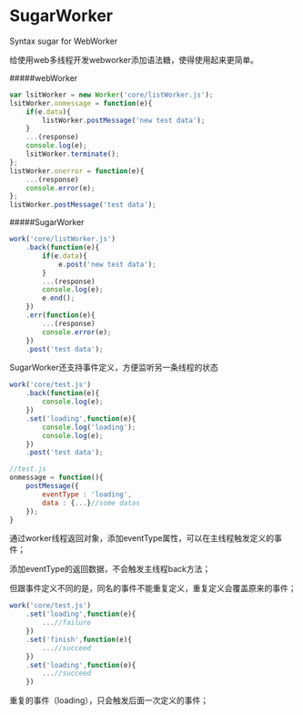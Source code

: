 # SugarWorker
Syntax sugar for WebWorker

给使用web多线程开发webworker添加语法糖，使得使用起来更简单。

#####webWorker
```javascript
var lsitWorker = new Worker('core/listWorker.js');
lsitWorker.onmessage = function(e){
	if(e.data){
		listWorker.postMessage('new test data');
	}
	...(response)
	console.log(e);
	lsitWorker.terminate();
};
listWorker.onerror = function(e){
	...(response)
	console.error(e);
};
listWorker.postMessage('test data');
```

#####SugarWorker
```javascript
work('core/listWorker.js')
	.back(function(e){
		if(e.data){
			e.post('new test data');
		}
		...(response)
		console.log(e);
		e.end();
	})
	.err(function(e){
		...(response)
		console.error(e);
	})
	.post('test data');
```

SugarWorker还支持事件定义，方便监听另一条线程的状态

```javascript
work('core/test.js')
	.back(function(e){
		console.log(e);
	})
	.set('loading',function(e){
		console.log('loading');
		console.log(e);
	})
	.post('test data');
```

```javascript
//test.js
onmessage = function(){
	postMessage({
		eventType : 'loading',
		data : {...}//some datas
	});
}
```

通过worker线程返回对象，添加eventType属性，可以在主线程触发定义的事件；

添加eventType的返回数据，不会触发主线程back方法；

但跟事件定义不同的是，同名的事件不能重复定义，重复定义会覆盖原来的事件；

```javascript
work('core/test.js')
	.set('loading',function(e){
		...//failure
	})
	.set('finish',function(e){
		...//succeed
	})
	.set('loading',function(e){
		...//succeed
	})
```

重复的事件（loading），只会触发后面一次定义的事件；